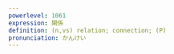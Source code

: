 ```yaml
---
powerlevel: 1061
expression: 関係
definition: (n,vs) relation; connection; (P)
pronunciation: かんけい
---
```

